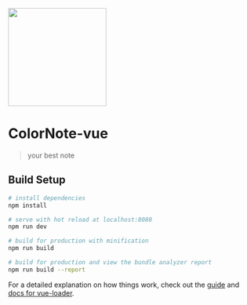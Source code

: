 <img src="https://github.com/PomZWJ/colornote-vue/tree/master/static/fav2.png" width="200" height="200"/> 

# ColorNote-vue

> your best note

## Build Setup

``` bash
# install dependencies
npm install

# serve with hot reload at localhost:8080
npm run dev

# build for production with minification
npm run build

# build for production and view the bundle analyzer report
npm run build --report
```

For a detailed explanation on how things work, check out the [guide](http://vuejs-templates.github.io/webpack/) and [docs for vue-loader](http://vuejs.github.io/vue-loader).
